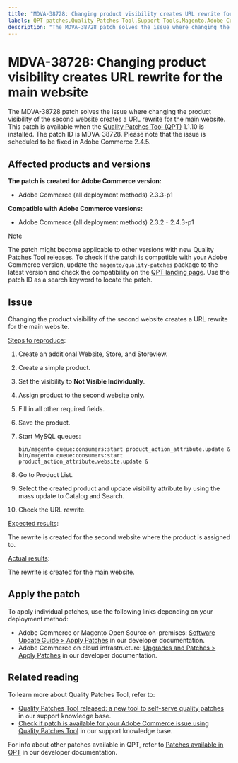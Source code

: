 ```yaml
---
title: "MDVA-38728: Changing product visibility creates URL rewrite for the main website"
labels: QPT patches,Quality Patches Tool,Support Tools,Magento,Adobe Commerce,cloud infrastructure,on-premises,QPT 1.1.10,product visibility,URL rewrite,store,website,storeview,2.3.2,2.3.3,2.3.2-p2,2.3.4,2.3.3-p1,2.3.5,2.3.4-p2,2.3.5-p1,2.3.5-p2,2.3.6,2.3.6-p1,2.3.7,2.3.7-p1,2.3.7-p2,2.4.0,2.4.0-p1,2.4.1,2.4.1-p1,2.4.2,2.4.2-p1,2.4.2-p2,2.4.3,2.4.3-p1
description: "The MDVA-38728 patch solves the issue where changing the product visibility of the second website creates a URL rewrite for the main website. This patch is available when the [Quality Patches Tool (QPT)](https://support.magento.com/hc/en-us/articles/360047139492) 1.1.10 is installed. The patch ID is MDVA-38728. Please note that the issue is scheduled to be fixed in Adobe Commerce 2.4.5."
---
```


# MDVA-38728: Changing product visibility creates URL rewrite for the main website

The MDVA-38728 patch solves the issue where changing the product visibility of the second website creates a URL rewrite for the main website. This patch is available when the [Quality Patches Tool (QPT)](https://support.magento.com/hc/en-us/articles/360047139492) 1.1.10 is installed. The patch ID is MDVA-38728. Please note that the issue is scheduled to be fixed in Adobe Commerce 2.4.5.

## Affected products and versions

**The patch is created for Adobe Commerce version:**

* Adobe Commerce (all deployment methods) 2.3.3-p1

**Compatible with Adobe Commerce versions:**

* Adobe Commerce (all deployment methods) 2.3.2 - 2.4.3-p1

>[!NOTE]
>
>The patch might become applicable to other versions with new Quality Patches Tool releases. To check if the patch is compatible with your Adobe Commerce version, update the `magento/quality-patches` package to the latest version and check the compatibility on the [QPT landing page](https://devdocs.magento.com/quality-patches/tool.html#patch-grid). Use the patch ID as a search keyword to locate the patch.

## Issue

Changing the product visibility of the second website creates a URL rewrite for the main website.

<u>Steps to reproduce</u>:

1. Create an additional Website, Store, and Storeview.
1. Create a simple product.
1. Set the visibility to **Not Visible Individually**.
1. Assign product to the second website only.
1. Fill in all other required fields.
1. Save the product.
1. Start MySQL queues:

    ```mysql
    bin/magento queue:consumers:start product_action_attribute.update &
    bin/magento queue:consumers:start product_action_attribute.website.update &
    ```

1. Go to Product List.
1. Select the created product and update visibility attribute by using the mass update to Catalog and Search.
1. Check the URL rewrite.

<u>Expected results</u>:

The rewrite is created for the second website where the product is assigned to.

<u>Actual results</u>:

The rewrite is created for the main website.

## Apply the patch

To apply individual patches, use the following links depending on your deployment method:

* Adobe Commerce or Magento Open Source on-premises: [Software Update Guide > Apply Patches](https://devdocs.magento.com/guides/v2.4/comp-mgr/patching/mqp.html) in our developer documentation.
* Adobe Commerce on cloud infrastructure: [Upgrades and Patches > Apply Patches](https://devdocs.magento.com/cloud/project/project-patch.html) in our developer documentation.

## Related reading

To learn more about Quality Patches Tool, refer to:

* [Quality Patches Tool released: a new tool to self-serve quality patches](https://support.magento.com/hc/en-us/articles/360047139492) in our support knowledge base.
* [Check if patch is available for your Adobe Commerce issue using Quality Patches Tool](https://support.magento.com/hc/en-us/articles/360047125252) in our support knowledge base.

For info about other patches available in QPT, refer to [Patches available in QPT](https://devdocs.magento.com/quality-patches/tool.html#patch-grid) in our developer documentation. 
